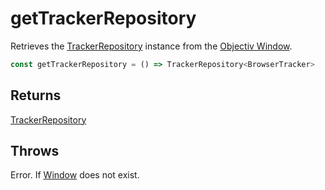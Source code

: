 # getTrackerRepository

Retrieves the [TrackerRepository](/tracking/api-reference/core/TrackerRepository.md) instance from the [Objectiv Window](/tracking/api-reference/common/objectivWindowInterface.md).

```typescript
const getTrackerRepository = () => TrackerRepository<BrowserTracker>
```

## Returns
[TrackerRepository](/tracking/api-reference/core/TrackerRepository.md)

## Throws
Error. If [Window](https://developer.mozilla.org/en-US/docs/Web/API/Window) does not exist.
